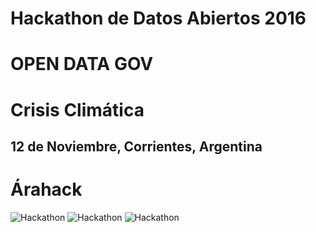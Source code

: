 # Hackathon de Datos Abiertos 2016
# OPEN DATA GOV
# Crisis Climática
## 12 de Noviembre, Corrientes, Argentina

# Árahack
![Hackathon](https://jokerwin.github.io/00.png)
![Hackathon](https://jokerwin.github.io/01.png)
![Hackathon](https://jokerwin.github.io/03.jpg)